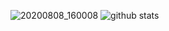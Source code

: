 ![20200808_160008](https://user-images.githubusercontent.com/64999484/89707518-982faa00-d990-11ea-83c7-811acf30ab17.png)
![github stats](https://github-readme-stats.vercel.app/api?username=botolmehedi&show_icons=true)
